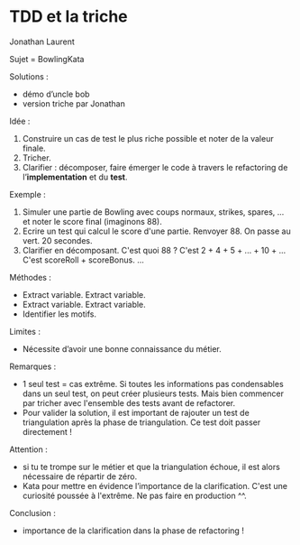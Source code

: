 # TDD et la triche

Jonathan Laurent

Sujet = BowlingKata

Solutions :
- démo d’uncle bob
- version triche par Jonathan

Idée : 
1. Construire un cas de test le plus riche possible et noter de la valeur finale. 
2. Tricher. 
3. Clarifier : décomposer, faire émerger le code à travers le refactoring de l’**implementation** et du **test**.

Exemple : 
1. Simuler une partie de Bowling avec coups normaux, strikes, spares, ... et noter le score final (imaginons 88).
2. Ecrire un test qui calcul le score d'une partie. Renvoyer 88. On passe au vert. 20 secondes.
3. Clarifier en décomposant. C'est quoi 88 ? C'est 2 + 4 + 5 + ... + 10 + ... C'est scoreRoll + scoreBonus. ...

Méthodes : 
- Extract variable. Extract variable.
- Extract variable. Extract variable.
- Identifier les motifs.

Limites : 
- Nécessite d’avoir une bonne connaissance du métier. 

Remarques : 
- 1 seul test = cas extrême. Si toutes les informations pas condensables dans un seul test, on peut créer plusieurs tests. Mais bien commencer par tricher avec l'ensemble des tests avant de refactorer.
- Pour valider la solution, il est important de rajouter un test de triangulation après la phase de triangulation. Ce test doit passer directement !

Attention : 
- si tu te trompe sur le métier et que la triangulation échoue, il est alors nécessaire de répartir de zéro.
- Kata pour mettre en évidence l’importance de la clarification. C'est une curiosité poussée à l'extrême. Ne pas faire en production ^^.

Conclusion : 
- importance de la clarification dans la phase de refactoring !